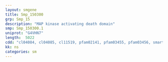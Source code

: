 ```yaml
---
layout: smgene
title: Smp_150300
grp: Smp_15
description: "MAP kinase activating death domain"
smp: Smp_150300.1
uniprot: "G4VHN7"
length:  5022
cdd: "cl04084, cl04085, cl11519, pfam02141, pfam03455, pfam03456, smart00799, smart00800, smart00801"
kk: ns
categories: sm
---
```

